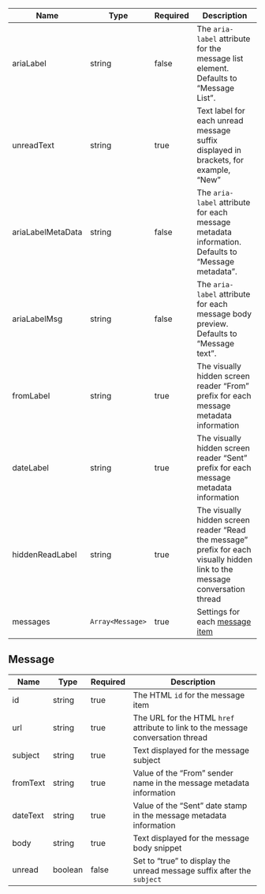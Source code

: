 | Name              | Type             | Required | Description                                                                                                                  |
| ----------------- | ---------------- | -------- | ---------------------------------------------------------------------------------------------------------------------------- |
| ariaLabel         | string           | false    | The `aria-label` attribute for the message list element. Defaults to “Message List”.                                         |
| unreadText        | string           | true     | Text label for each unread message suffix displayed in brackets, for example, “New”                                          |
| ariaLabelMetaData | string           | false    | The `aria-label` attribute for each message metadata information. Defaults to “Message metadata”.                            |
| ariaLabelMsg      | string           | false    | The `aria-label` attribute for each message body preview. Defaults to “Message text”.                                        |
| fromLabel         | string           | true     | The visually hidden screen reader “From” prefix for each message metadata information                                        |
| dateLabel         | string           | true     | The visually hidden screen reader “Sent” prefix for each message metadata information                                        |
| hiddenReadLabel   | string           | true     | The visually hidden screen reader “Read the message” prefix for each visually hidden link to the message conversation thread |
| messages          | `Array<Message>` | true     | Settings for each [message item](#message)                                                                                   |

## Message

| Name     | Type    | Required | Description                                                                      |
| -------- | ------- | -------- | -------------------------------------------------------------------------------- |
| id       | string  | true     | The HTML `id` for the message item                                               |
| url      | string  | true     | The URL for the HTML `href` attribute to link to the message conversation thread |
| subject  | string  | true     | Text displayed for the message subject                                           |
| fromText | string  | true     | Value of the “From” sender name in the message metadata information              |
| dateText | string  | true     | Value of the “Sent” date stamp in the message metadata information               |
| body     | string  | true     | Text displayed for the message body snippet                                      |
| unread   | boolean | false    | Set to “true” to display the unread message suffix after the `subject`           |
